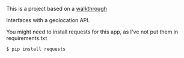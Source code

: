 This is a project based on a [walkthrough](https://simpleisbetterthancomplex.com/tutorial/2018/02/03/how-to-use-restful-apis-with-django.html#basic-example-geo-location-api)

Interfaces with a geolocation API.

You might need to install requests for this app,
as I've not put them in requirements.txt

`$ pip install requests`
